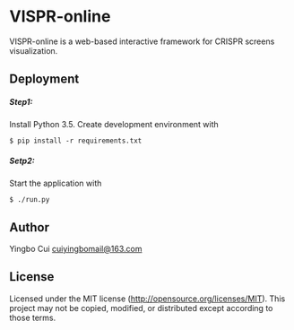 # VISPR-online
VISPR-online is a web-based interactive framework for CRISPR screens visualization.

Deployment
-------
##### Step1:
Install Python 3.5. Create development environment with
```
$ pip install -r requirements.txt
```
##### Setp2:
Start the application with
```
$ ./run.py
```

Author
------
Yingbo Cui <cuiyingbomail@163.com>

License
-------

Licensed under the MIT license (http://opensource.org/licenses/MIT). This project may not be copied, modified, or distributed except according to those terms.